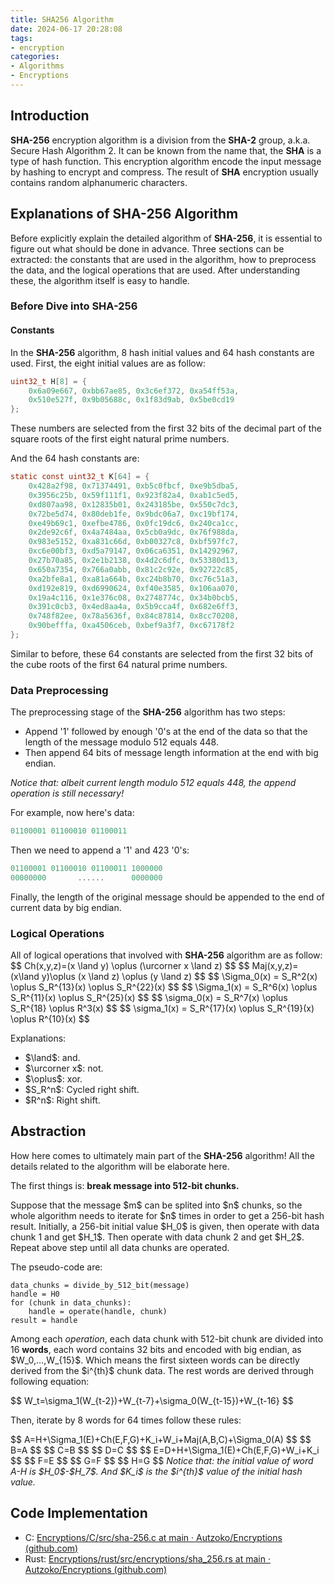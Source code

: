 ```yaml
---
title: SHA256 Algorithm
date: 2024-06-17 20:28:08
tags: 
- encryption
categories:
- Algorithms
- Encryptions
---
```

## Introduction

**SHA-256** encryption algorithm is a division from the **SHA-2** group, a.k.a. Secure Hash Algorithm 2. It can be known from the name that, the **SHA** is a type of hash function. This encryption algorithm encode the input message by hashing to encrypt and compress. The result of **SHA** encryption usually contains random alphanumeric characters.

## Explanations of SHA-256 Algorithm

Before explicitly explain the detailed algorithm of **SHA-256**, it is essential to figure out what should be done in advance. Three sections can be extracted: the constants that are used in the algorithm, how to preprocess the data, and the logical operations that are used. After understanding these, the algorithm itself is easy to handle.

### Before Dive into SHA-256

#### Constants

In the **SHA-256** algorithm, 8 hash initial values and 64 hash constants are used. First, the eight initial values are as follow:

```c
uint32_t H[8] = {
    0x6a09e667, 0xbb67ae85, 0x3c6ef372, 0xa54ff53a,
    0x510e527f, 0x9b05688c, 0x1f83d9ab, 0x5be0cd19
};
```

These numbers are selected from the first 32 bits of the decimal part of the square roots of the first eight natural prime numbers.

And the 64 hash constants are:

```c
static const uint32_t K[64] = {
    0x428a2f98, 0x71374491, 0xb5c0fbcf, 0xe9b5dba5,
    0x3956c25b, 0x59f111f1, 0x923f82a4, 0xab1c5ed5,
    0xd807aa98, 0x12835b01, 0x243185be, 0x550c7dc3,
    0x72be5d74, 0x80deb1fe, 0x9bdc06a7, 0xc19bf174,
    0xe49b69c1, 0xefbe4786, 0x0fc19dc6, 0x240ca1cc,
    0x2de92c6f, 0x4a7484aa, 0x5cb0a9dc, 0x76f988da,
    0x983e5152, 0xa831c66d, 0xb00327c8, 0xbf597fc7,
    0xc6e00bf3, 0xd5a79147, 0x06ca6351, 0x14292967,
    0x27b70a85, 0x2e1b2138, 0x4d2c6dfc, 0x53380d13,
    0x650a7354, 0x766a0abb, 0x81c2c92e, 0x92722c85,
    0xa2bfe8a1, 0xa81a664b, 0xc24b8b70, 0xc76c51a3,
    0xd192e819, 0xd6990624, 0xf40e3585, 0x106aa070,
    0x19a4c116, 0x1e376c08, 0x2748774c, 0x34b0bcb5,
    0x391c0cb3, 0x4ed8aa4a, 0x5b9cca4f, 0x682e6ff3,
    0x748f82ee, 0x78a5636f, 0x84c87814, 0x8cc70208,
    0x90befffa, 0xa4506ceb, 0xbef9a3f7, 0xc67178f2
};
```

Similar to before, these 64 constants are selected from the first 32 bits of the cube roots of the first 64 natural prime numbers.

### Data Preprocessing

The preprocessing stage of the **SHA-256** algorithm has two steps:

- Append '1' followed by enough '0's at the end of the data so that the length of the message modulo 512 equals 448.
- Then append 64 bits of message length information at the end with big endian.

*Notice that: albeit current length modulo 512 equals 448, the append operation is still necessary!*

For example, now here's data:

```c
01100001 01100010 01100011
```

Then we need to append a '1' and 423 '0's:

```c
01100001 01100010 01100011 1000000
00000000       ......      0000000
```

Finally, the length of the original message should be appended to the end of current data by big endian.

### Logical Operations

All of logical operations that involved with **SHA-256** algorithm are as follow:
\$\$
Ch(x,y,z)=(x \land y) \oplus (\urcorner x \land z)
\$\$
\$\$
Maj(x,y,z)=(x\land y)\oplus (x \land z) \oplus (y \land z)
\$\$
\$\$
\Sigma_0(x) = S_R^2(x) \oplus S_R^{13}(x) \oplus S_R^{22}(x)
\$\$
\$\$
\Sigma_1(x) = S_R^6(x) \oplus S_R^{11}(x) \oplus S_R^{25}(x)
\$\$
\$\$
\sigma_0(x) = S_R^7(x) \oplus S_R^{18} \oplus R^3(x)
\$\$
\$\$
\sigma_1(x) = S_R^{17}(x) \oplus S_R^{19}(x) \oplus R^{10}(x)
\$\$

Explanations:

- \$\land\$: and.
- \$\urcorner x\$: not.
- \$\oplus\$: xor.
- \$S_R^n\$: Cycled right shift.
- $R^n\$: Right shift.

## Abstraction

How here comes to ultimately main part of the **SHA-256** algorithm! All the details related to the algorithm will be elaborate here.

The first things is: **break message into 512-bit chunks.**

Suppose that the message \$m\$ can be splited into \$n\$ chunks, so the whole algorithm needs to iterate for \$n\$ times in order to get a 256-bit hash result. Initially, a 256-bit initial value \$H_0\$ is given, then operate with data chunk 1 and get \$H_1\$. Then operate with data chunk 2 and get \$H_2\$. Repeat above step until all data chunks are operated.

The pseudo-code are:

```
data_chunks = divide_by_512_bit(message)
handle = H0
for (chunk in data_chunks):
	handle = operate(handle, chunk)
result = handle
```

Among each *operation*, each data chunk with 512-bit chunk are divided into 16 **words**, each word contains 32 bits and encoded with big endian, as \$W_0,...,W_{15}\$. Which means the first sixteen words can be directly derived from the \$i^{th}\$ chunk data. The rest words are derived through following equation:

\$\$
W_t=\sigma_1(W_{t-2})+W_{t-7}+\sigma_0(W_{t-15})+W_{t-16}
\$\$

Then, iterate by 8 words for 64 times follow these rules:

\$\$
A=H+\Sigma_1(E)+Ch(E,F,G)+K_i+W_i+Maj(A,B,C)+\Sigma_0(A)
\$\$
\$\$
B=A
\$\$
\$\$
C=B
\$\$
\$\$
D=C
\$\$
\$\$
E=D+H+\Sigma_1(E)+Ch(E,F,G)+W_i+K_i
\$\$
\$\$
F=E
\$\$
\$\$
G=F
\$\$
\$\$
H=G
\$\$
*Notice that: the initial value of word A-H is \$H_0\$-\$H_7\$. And \$K_i\$ is the \$i^{th}\$ value of the initial hash value.*

## Code Implementation

- C: [Encryptions/C/src/sha-256.c at main · Autzoko/Encryptions (github.com)](https://github.com/Autzoko/Encryptions/blob/main/C/src/sha-256.c)
- Rust: [Encryptions/rust/src/encryptions/sha_256.rs at main · Autzoko/Encryptions (github.com)](https://github.com/Autzoko/Encryptions/blob/main/rust/src/encryptions/sha_256.rs)
